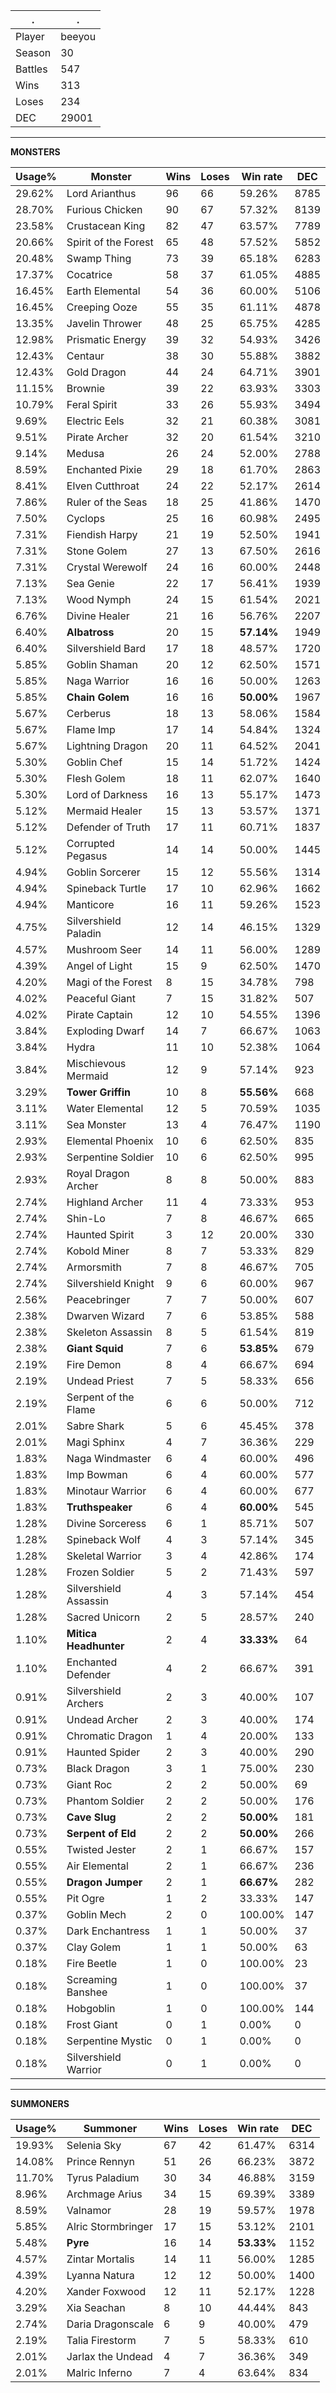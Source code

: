 .|.
|-|-
Player|beeyou
Season|30
Battles|547
Wins|313
Loses|234
DEC|29001

---
**MONSTERS**

Usage%|Monster|Wins|Loses|Win rate|DEC|
-|-|-|-|-|-|
29.62%|Lord Arianthus|96|66|59.26%|8785|
28.70%|Furious Chicken|90|67|57.32%|8139|
23.58%|Crustacean King|82|47|63.57%|7789|
20.66%|Spirit of the Forest|65|48|57.52%|5852|
20.48%|Swamp Thing|73|39|65.18%|6283|
17.37%|Cocatrice|58|37|61.05%|4885|
16.45%|Earth Elemental|54|36|60.00%|5106|
16.45%|Creeping Ooze|55|35|61.11%|4878|
13.35%|Javelin Thrower|48|25|65.75%|4285|
12.98%|Prismatic Energy|39|32|54.93%|3426|
12.43%|Centaur|38|30|55.88%|3882|
12.43%|Gold Dragon|44|24|64.71%|3901|
11.15%|Brownie|39|22|63.93%|3303|
10.79%|Feral Spirit|33|26|55.93%|3494|
9.69%|Electric Eels|32|21|60.38%|3081|
9.51%|Pirate Archer|32|20|61.54%|3210|
9.14%|Medusa|26|24|52.00%|2788|
8.59%|Enchanted Pixie|29|18|61.70%|2863|
8.41%|Elven Cutthroat|24|22|52.17%|2614|
7.86%|Ruler of the Seas|18|25|41.86%|1470|
7.50%|Cyclops|25|16|60.98%|2495|
7.31%|Fiendish Harpy|21|19|52.50%|1941|
7.31%|Stone Golem|27|13|67.50%|2616|
7.31%|Crystal Werewolf|24|16|60.00%|2448|
7.13%|Sea Genie|22|17|56.41%|1939|
7.13%|Wood Nymph|24|15|61.54%|2021|
6.76%|Divine Healer|21|16|56.76%|2207|
6.40%|**Albatross**|20|15|**57.14%**|1949|
6.40%|Silvershield Bard|17|18|48.57%|1720|
5.85%|Goblin Shaman|20|12|62.50%|1571|
5.85%|Naga Warrior|16|16|50.00%|1263|
5.85%|**Chain Golem**|16|16|**50.00%**|1967|
5.67%|Cerberus|18|13|58.06%|1584|
5.67%|Flame Imp|17|14|54.84%|1324|
5.67%|Lightning Dragon|20|11|64.52%|2041|
5.30%|Goblin Chef|15|14|51.72%|1424|
5.30%|Flesh Golem|18|11|62.07%|1640|
5.30%|Lord of Darkness|16|13|55.17%|1473|
5.12%|Mermaid Healer|15|13|53.57%|1371|
5.12%|Defender of Truth|17|11|60.71%|1837|
5.12%|Corrupted Pegasus|14|14|50.00%|1445|
4.94%|Goblin Sorcerer|15|12|55.56%|1314|
4.94%|Spineback Turtle|17|10|62.96%|1662|
4.94%|Manticore|16|11|59.26%|1523|
4.75%|Silvershield Paladin|12|14|46.15%|1329|
4.57%|Mushroom Seer|14|11|56.00%|1289|
4.39%|Angel of Light|15|9|62.50%|1470|
4.20%|Magi of the Forest|8|15|34.78%|798|
4.02%|Peaceful Giant|7|15|31.82%|507|
4.02%|Pirate Captain|12|10|54.55%|1396|
3.84%|Exploding Dwarf|14|7|66.67%|1063|
3.84%|Hydra|11|10|52.38%|1064|
3.84%|Mischievous Mermaid|12|9|57.14%|923|
3.29%|**Tower Griffin**|10|8|**55.56%**|668|
3.11%|Water Elemental|12|5|70.59%|1035|
3.11%|Sea Monster|13|4|76.47%|1190|
2.93%|Elemental Phoenix|10|6|62.50%|835|
2.93%|Serpentine Soldier|10|6|62.50%|995|
2.93%|Royal Dragon Archer|8|8|50.00%|883|
2.74%|Highland Archer|11|4|73.33%|953|
2.74%|Shin-Lo|7|8|46.67%|665|
2.74%|Haunted Spirit|3|12|20.00%|330|
2.74%|Kobold Miner|8|7|53.33%|829|
2.74%|Armorsmith|7|8|46.67%|705|
2.74%|Silvershield Knight|9|6|60.00%|967|
2.56%|Peacebringer|7|7|50.00%|607|
2.38%|Dwarven Wizard|7|6|53.85%|588|
2.38%|Skeleton Assassin|8|5|61.54%|819|
2.38%|**Giant Squid**|7|6|**53.85%**|679|
2.19%|Fire Demon|8|4|66.67%|694|
2.19%|Undead Priest|7|5|58.33%|656|
2.19%|Serpent of the Flame|6|6|50.00%|712|
2.01%|Sabre Shark|5|6|45.45%|378|
2.01%|Magi Sphinx|4|7|36.36%|229|
1.83%|Naga Windmaster|6|4|60.00%|496|
1.83%|Imp Bowman|6|4|60.00%|577|
1.83%|Minotaur Warrior|6|4|60.00%|677|
1.83%|**Truthspeaker**|6|4|**60.00%**|545|
1.28%|Divine Sorceress|6|1|85.71%|507|
1.28%|Spineback Wolf|4|3|57.14%|345|
1.28%|Skeletal Warrior|3|4|42.86%|174|
1.28%|Frozen Soldier|5|2|71.43%|597|
1.28%|Silvershield Assassin|4|3|57.14%|454|
1.28%|Sacred Unicorn|2|5|28.57%|240|
1.10%|**Mitica Headhunter**|2|4|**33.33%**|64|
1.10%|Enchanted Defender|4|2|66.67%|391|
0.91%|Silvershield Archers|2|3|40.00%|107|
0.91%|Undead Archer|2|3|40.00%|174|
0.91%|Chromatic Dragon|1|4|20.00%|133|
0.91%|Haunted Spider|2|3|40.00%|290|
0.73%|Black Dragon|3|1|75.00%|230|
0.73%|Giant Roc|2|2|50.00%|69|
0.73%|Phantom Soldier|2|2|50.00%|176|
0.73%|**Cave Slug**|2|2|**50.00%**|181|
0.73%|**Serpent of Eld**|2|2|**50.00%**|266|
0.55%|Twisted Jester|2|1|66.67%|157|
0.55%|Air Elemental|2|1|66.67%|236|
0.55%|**Dragon Jumper**|2|1|**66.67%**|282|
0.55%|Pit Ogre|1|2|33.33%|147|
0.37%|Goblin Mech|2|0|100.00%|147|
0.37%|Dark Enchantress|1|1|50.00%|37|
0.37%|Clay Golem|1|1|50.00%|63|
0.18%|Fire Beetle|1|0|100.00%|23|
0.18%|Screaming Banshee|1|0|100.00%|37|
0.18%|Hobgoblin|1|0|100.00%|144|
0.18%|Frost Giant|0|1|0.00%|0|
0.18%|Serpentine Mystic|0|1|0.00%|0|
0.18%|Silvershield Warrior|0|1|0.00%|0|

---
**SUMMONERS**

Usage%|Summoner|Wins|Loses|Win rate|DEC|
-|-|-|-|-|-|
19.93%|Selenia Sky|67|42|61.47%|6314|
14.08%|Prince Rennyn|51|26|66.23%|3872|
11.70%|Tyrus Paladium|30|34|46.88%|3159|
8.96%|Archmage Arius|34|15|69.39%|3389|
8.59%|Valnamor|28|19|59.57%|1978|
5.85%|Alric Stormbringer|17|15|53.12%|2101|
5.48%|**Pyre**|16|14|**53.33%**|1152|
4.57%|Zintar Mortalis|14|11|56.00%|1285|
4.39%|Lyanna Natura|12|12|50.00%|1400|
4.20%|Xander Foxwood|12|11|52.17%|1228|
3.29%|Xia Seachan|8|10|44.44%|843|
2.74%|Daria Dragonscale|6|9|40.00%|479|
2.19%|Talia Firestorm|7|5|58.33%|610|
2.01%|Jarlax the Undead|4|7|36.36%|349|
2.01%|Malric Inferno|7|4|63.64%|834|
